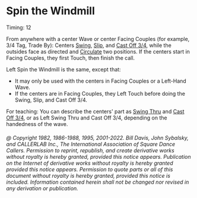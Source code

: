 
# Spin the Windmill

Timing: 12

From anywhere with a center Wave or center Facing Couples (for example,
3/4 Tag, Trade By): Centers [Swing](slip.md),
[Slip](slip.md), and
[Cast Off 3/4](../ms/cast_off_three_quarters.md),
while the outsides face as directed and
[Circulate](../b1/circulate.md)
two positions. If the centers start in Facing Couples, they first
Touch, then finish the call.

Left Spin the Windmill is the same, except that:

- It may only be used with the centers in Facing Couples or a Left-Hand Wave.
- If the centers are in Facing Couples,
they Left Touch before doing the Swing, Slip, and Cast Off 3/4.

  
For teaching: You can describe the centers' part as
[Swing Thru](../b2/swing_thru.md) and
[Cast Off 3/4](../ms/cast_off_three_quarters.md), 
or as Left Swing Thru and Cast Off 3/4, depending on the
handedness of the wave.

###### @ Copyright 1982, 1986-1988, 1995, 2001-2022. Bill Davis, John Sybalsky, and CALLERLAB Inc., The International Association of Square Dance Callers. Permission to reprint, republish, and create derivative works without royalty is hereby granted, provided this notice appears. Publication on the Internet of derivative works without royalty is hereby granted provided this notice appears. Permission to quote parts or all of this document without royalty is hereby granted, provided this notice is included. Information contained herein shall not be changed nor revised in any derivation or publication.
